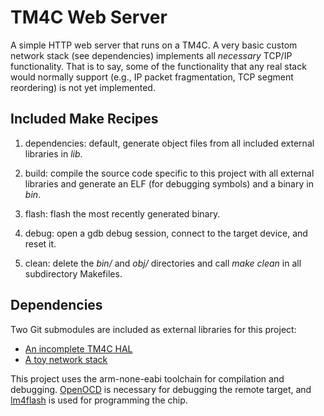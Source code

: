 # TM4C Web Server

A simple HTTP web server that runs on a TM4C. A very basic custom network stack (see dependencies) implements all *necessary* TCP/IP functionality. That is to say, some of the functionality that any real stack would normally support (e.g., IP packet fragmentation, TCP segment reordering) is not yet implemented.

## Included Make Recipes

1. dependencies: default, generate object files from all included external libraries in *lib*.

2. build: compile the source code specific to this project with all external libraries and generate an ELF (for debugging symbols) and a binary in *bin*.

3. flash: flash the most recently generated binary.

4. debug: open a gdb debug session, connect to the target device, and reset it.

5. clean: delete the *bin/* and *obj/* directories and call *make clean* in all subdirectory Makefiles.

## Dependencies

Two Git submodules are included as external libraries for this project:

- [An incomplete TM4C HAL](https://github.com/davidday99/tm4c-hal)
- [A toy network stack](https://github.com/davidday99/network-stack)

This project uses the arm-none-eabi toolchain for compilation and debugging. [OpenOCD](https://github.com/openocd-org/openocd.git) is necessary for debugging the remote target, and [lm4flash](https://github.com/utzig/lm4tools.git) is used for programming the chip.